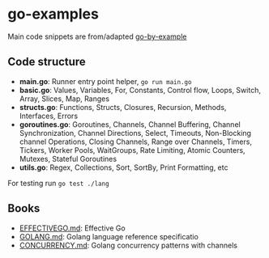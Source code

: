# go-examples

Main code snippets are from/adapted [go-by-example](https://gobyexample.com)

## Code structure

- **main.go**: Runner entry point helper, ```go run main.go```
- **basic.go**: Values, Variables, For, Constants, Control flow, Loops, Switch, Array, Slices, Map, Ranges
- **structs.go**: Functions, Structs, Closures, Recursion, Methods, Interfaces, Errors
- **goroutines.go**:  Goroutines, Channels, Channel Buffering, Channel Synchronization, Channel Directions, Select, Timeouts, Non-Blocking channel Operations, Closing Channels, Range over Channels, Timers, Tickers, Worker Pools, WaitGroups, Rate Limiting, Atomic Counters, Mutexes, Stateful Goroutines
- **utils.go**: Regex, Collections, Sort, SortBy, Print Formatting, etc

For testing run ```go test ./lang```

## Books

- [EFFECTIVEGO.md](): Effective Go
- [GOLANG.md](): Golang language reference specificatio
- [CONCURRENCY.md](): Golang concurrency patterns with channels